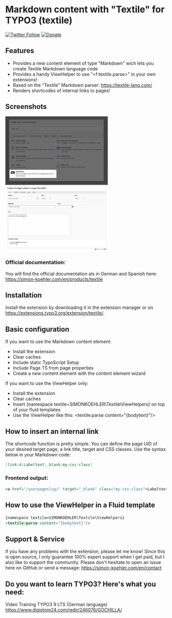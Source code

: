 # Markdown content with "Textile" for TYPO3 (textile)

[![Twitter Follow](https://img.shields.io/twitter/follow/koehlersimon.svg?style=social)](https://twitter.com/koehlersimon)
[![Donate](https://img.shields.io/badge/paypal-donate-yellow.svg)](https://paypal.me/typo3freelancer)  

## Features
- Provides a new content element of type "Markdown" wich lets you create Textile Markdown language code
- Provides a handy ViewHelper to use "<f:textile.parse>" in your own extensions!
- Based on the "Textile" Markdown parser: https://textile-lang.com/
- Renders shortcodes of internal links to pages!

## Screenshots

<img src="https://github.com/koehlersimon/textile/blob/master/Documentation/Images/new-content-element-wizard.jpg?raw=true" width="320">
<img src="https://github.com/koehlersimon/textile/blob/master/Documentation/Images/content-element-textile.jpg?raw=true" width="320">

### Official documentation:
You will find the official documentation als in German and Spanish here:
https://simon-koehler.com/en/products/textile

## Installation
Install the extension by downloading it in the extension manager or on https://extensions.typo3.org/extension/textile/.

## Basic configuration

If you want to use the Markdown content element:

- Install the extension
- Clear caches
- Include static TypoScript Setup
- Include Page TS from page properties
- Create a new content element with the content element wizard

If you want to use the ViewHelper only:

- Install the extension
- Clear caches
- Insert {namespace textile=SIMONKOEHLER\Textile\ViewHelpers} on top of your fluid templates
- Use the ViewHelper like this: <textile:parse content="{bodytext}"/>

## How to insert an internal link

The shortcode function is pretty simple. You can define the page UID of your desired target page, a link title, target and CSS classes.
Use the syntax below in your Markdown code:

```markdown
[link:4:Labeltext:_blank:my-css-class]
```
### Frontend output:

```html
<a href="/yourpageslug/" target="_blank" class="my-css-class">Labeltext</a>
```

## How to use the ViewHelper in a Fluid template

```html
{namespace textile=SIMONKOEHLER\Textile\ViewHelpers}
<textile:parse content="{bodytext}"/>
```

## Support & Service

If you have any problems with the extension, please let me know! Since this is open source, I only guarantee 100% expert support when I get paid, but I also like to support the community. Please don't hesitate to open an issue here on GitHub or send a message: https://simon-koehler.com/en/contact

## Do you want to learn TYPO3? Here's what you need:
Video Training TYPO3 9 LTS (German language)
https://www.digistore24.com/redir/246076/GOCHILLA/
